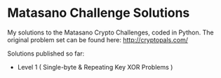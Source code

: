 # Matasano Challenge Solutions

My solutions to the Matasano Crypto Challenges, coded in Python.
The original problem set can be found here: http://cryptopals.com/

Solutions published so far:
   - Level 1 ( Single-byte & Repeating Key XOR Problems )
